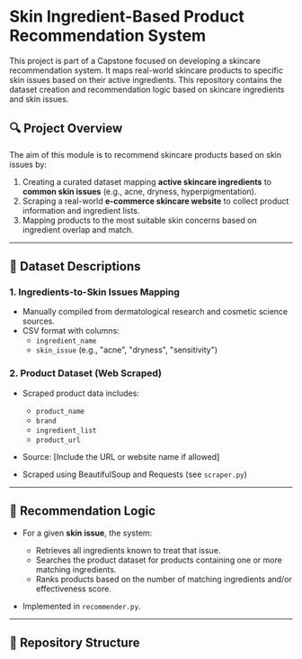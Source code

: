 # Skin Ingredient-Based Product Recommendation System

This project is part of a Capstone focused on developing a skincare recommendation system. It maps real-world skincare products to specific skin issues based on their active ingredients. This repository contains the dataset creation and recommendation logic based on skincare ingredients and skin issues.

## 🔍 Project Overview

The aim of this module is to recommend skincare products based on skin issues by:

1. Creating a curated dataset mapping **active skincare ingredients** to **common skin issues** (e.g., acne, dryness, hyperpigmentation).
2. Scraping a real-world **e-commerce skincare website** to collect product information and ingredient lists.
3. Mapping products to the most suitable skin concerns based on ingredient overlap and match.

---

## 🧪 Dataset Descriptions

### 1. **Ingredients-to-Skin Issues Mapping**

- Manually compiled from dermatological research and cosmetic science sources.
- CSV format with columns:
  - `ingredient_name`
  - `skin_issue` (e.g., "acne", "dryness", "sensitivity")

### 2. **Product Dataset (Web Scraped)**

- Scraped product data includes:
  - `product_name`
  - `brand`
  - `ingredient_list`
  - `product_url`

- Source: [Include the URL or website name if allowed]

- Scraped using BeautifulSoup and Requests (see `scraper.py`)

---

## 🧠 Recommendation Logic

- For a given **skin issue**, the system:
  - Retrieves all ingredients known to treat that issue.
  - Searches the product dataset for products containing one or more matching ingredients.
  - Ranks products based on the number of matching ingredients and/or effectiveness score.
  
- Implemented in `recommender.py`.

---

## 📂 Repository Structure

